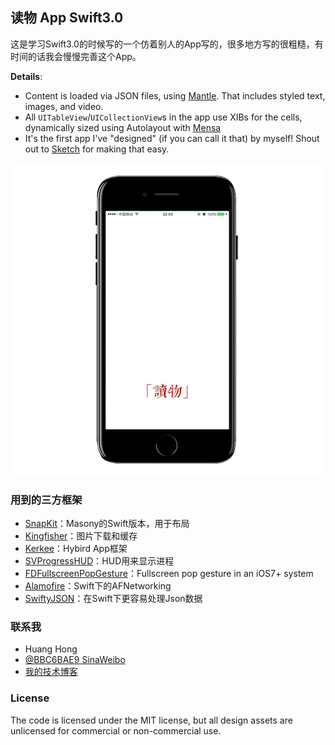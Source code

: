 ## 读物 App Swift3.0

这是学习Swift3.0的时候写的一个仿着别人的App写的，很多地方写的很粗糙，有时间的话我会慢慢完善这个App。

**Details**:

* Content is loaded via JSON files, using [Mantle](https://github.com/Mantle/Mantle). That includes styled text, images, and video.
* All `UITableView`/`UICollectionView`s in the app use XIBs for the cells, dynamically sized using Autolayout with [Mensa](https://github.com/jordanekay/Mensa)
* It's the first app I've "designed" (if you can call it that) by myself! Shout out to [Sketch](http://bohemiancoding.com/sketch/) for making that easy.

![Screenshot1](https://github.com/BBC6BAE9/Uniqueuu/raw/master/Screenshots/1.png)


### 用到的三方框架

 - [SnapKit](https://github.com/SnapKit/Masonry)：Masony的Swift版本，用于布局
 - [Kingfisher](https://github.com/onevcat/Kingfisher)：图片下载和缓存
 - [Kerkee](https://github.com/kercer/kerkee_ios)：Hybird App框架
 - [SVProgressHUD](https://github.com/SVProgressHUD/SVProgressHUD)：HUD用来显示进程
 - [FDFullscreenPopGesture](https://github.com/forkingdog/FDFullscreenPopGesture)：Fullscreen pop gesture in an iOS7+ system
 - [Alamofire](https://github.com/Alamofire/Alamofire)：Swift下的AFNetworking
 - [SwiftyJSON](https://github.com/SwiftyJSON/SwiftyJSON)：在Swift下更容易处理Json数据
 
 
### 联系我

* Huang Hong
* [@BBC6BAE9 SinaWeibo](http://weibo.com/3216118734/profile?topnav=1&wvr=6&is_all=1)
* [我的技术博客](http://blog.csdn.net/huanghuanghonghong)


### License

The code is licensed under the MIT license, but all design assets are unlicensed for commercial or non-commercial use.

